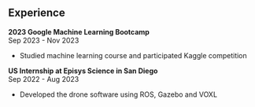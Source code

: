 
## Experience

**2023 Google Machine Learning Bootcamp** <br/>
Sep 2023 - Nov 2023
- Studied machine learning course and participated Kaggle competition

**US Internship at Episys Science in San Diego**<br/>
Sep 2022 - Aug 2023
- Developed the drone software using ROS, Gazebo and VOXL

